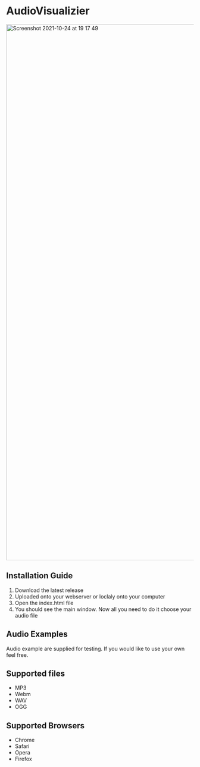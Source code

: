 # AudioVisualizier

<img width="1440" alt="Screenshot 2021-10-24 at 19 17 49" src="https://user-images.githubusercontent.com/33573117/138605262-73b5a61f-89d6-46d1-b2f2-3d35e03ff5bb.png">

## Installation Guide

1. Download the latest release
2. Uploaded onto your webserver or loclaly onto your computer
3. Open the index.html file
4. You should see the main window. Now all you need to do it choose your audio file

## Audio Examples

Audio example are supplied for testing. If you would like to use your own feel free.


## Supported files

- MP3
- Webm
- WAV
- OGG

## Supported Browsers

- Chrome
- Safari
- Opera
- Firefox
